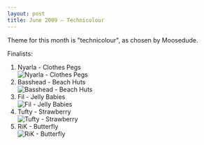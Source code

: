 ```yaml
---
layout: post
title: June 2009 – Technicolour
---
```


Theme for this month is "technicolour", as chosen by Moosedude.

Finalists:

1. Nyarla - Clothes Pegs  
![Nyarla - Clothes Pegs](http://nyarla.gazaxian.com/pegs.jpg)
2. Basshead - Beach Huts  
![Basshead - Beach Huts](http://www.flickr.com/photos/64082002@N00/3639998860/)
3. Fil - Jelly Babies  
![Fil - Jelly Babies](http://www.flickr.com/photos/sixeightseven/3650199833/)
4. Tufty - Strawberry  
![Tufty - Strawberry](http://www.flickr.com/photos/28888140@N04/3632246852/sizes/l/)
5. RiK - Butterfly  
![RiK - Butterfly](http://www.flickr.com/photos/83021873@N00/3335791707/)

